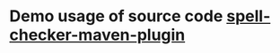 Demo usage of source code [spell-checker-maven-plugin](https://github.com/lizhanhui/source-spell-checker)
==========
